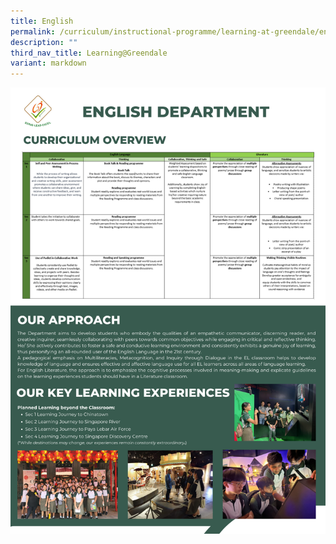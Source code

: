 ```yaml
---
title: English
permalink: /curriculum/instructional-programme/learning-at-greendale/english/
description: ""
third_nav_title: Learning@Greendale
variant: markdown
---
```


![English Dept Infographics](/images/english%20dept.png)